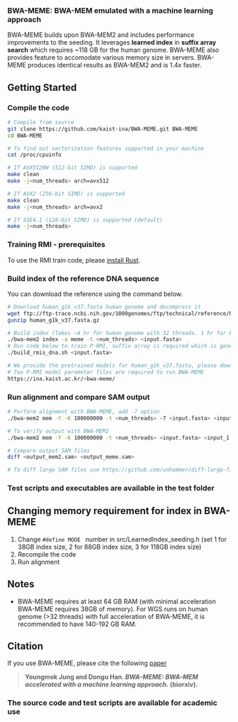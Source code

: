 ### BWA-MEME: BWA-MEM emulated with a machine learning approach 

BWA-MEME builds upon BWA-MEM2 and includes performance improvements to the seeding. 
It leverages **learned index** in **suffix array search** which requires ~118 GB for the human genome.
BWA-MEME also provides feature to accomodate various memory size in servers.
BWA-MEME produces identical results as BWA-MEM2 and is 1.4x faster. 


## Getting Started
### Compile the code
```sh
# Compile from source
git clone https://github.com/kaist-ina/BWA-MEME.git BWA-MEME
cd BWA-MEME

# To find out vectorization features supported in your machine
cat /proc/cpuinfo

# If AVX512BW (512-bit SIMD) is supported
make clean
make -j<num_threads> arch=avx512

# If AVX2 (256-bit SIMD) is supported
make clean
make -j<num_threads> arch=avx2

# If SSE4.1 (128-bit SIMD) is supported (default)
make -j<num_threads>
```
### Training RMI - prerequisites
To use the RMI train code, please [install Rust](https://rustup.rs/).


### Build index of the reference DNA sequence
You can download the reference using the command below.
```sh
# Download human_g1k_v37.fasta human genome and decompress it
wget ftp://ftp-trace.ncbi.nih.gov/1000genomes/ftp/technical/reference/human_g1k_v37.fasta.gz
gunzip human_g1k_v37.fasta.gz
```
```sh
# Build index (Takes ~4 hr for human genome with 32 threads. 1 hr for BWT, 3 hr for BWA-MEME)
./bwa-mem2 index -a meme -t <num_threads> <input.fasta>
# Run code below to train P-RMI, suffix array is required which is generated in index build code
./build_rmis_dna.sh <input.fasta>

# We provide the pretrained models for human_g1k_v37.fasta, please download in the link below.
# Two P-RMI model parameter files are required to run BWA-MEME
https://ina.kaist.ac.kr/~bwa-meme/
```

### Run alignment and compare SAM output
```sh
# Perform alignment with BWA-MEME, add -7 option
./bwa-mem2 mem -Y -K 100000000 -t <num_threads> -7 <input.fasta> <input_1.fastq> -o <output_meme.sam>

# To verify output with BWA-MEM2
./bwa-mem2 mem -Y -K 100000000 -t <num_threads> <input.fasta> <input_1.fastq> -o <output_mem2.sam>

# Compare output SAM files
diff <output_mem2.sam> <output_meme.sam>

# To diff large SAM files use https://github.com/unhammer/diff-large-files

```
### Test scripts and executables are available in the test folder

## Changing memory requirement for index in BWA-MEME 
1. Change ```#define MODE ``` number in src/LearnedIndex_seeding.h (set 1 for 38GB index size, 2 for 88GB index size, 3 for 118GB index size)
2. Recompile the code
3. Run alignment

## Notes

* BWA-MEME requires at least 64 GB RAM (with minimal acceleration BWA-MEME requires 38GB of memory). For WGS runs on human genome (>32 threads) with full acceleration of BWA-MEME, it is recommended to have 140-192 GB RAM.


## Citation

If you use BWA-MEME, please cite the following [paper](https://www.biorxiv.org/content/10.1101/2021.09.01.457579v1)
> **Youngmok Jung and Dongu Han. *BWA-MEME: BWA-MEM accelerated with a machine learning approach.*  (biorxiv).**

### The source code and test scripts are available for academic use


